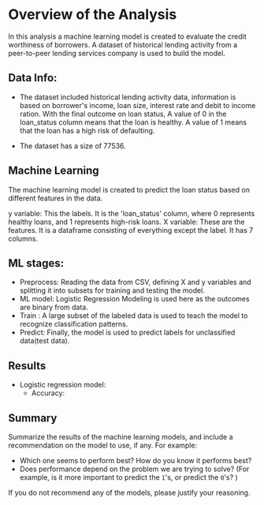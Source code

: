 # Overview of the Analysis

In this analysis a machine learning model is created to evaluate the credit worthiness of borrowers. A dataset of historical lending activity from a peer-to-peer lending services company is used to build the model.

## Data Info:

*  The dataset included historical lending activity data, information is based on borrower's income, loan size, interest rate and debit to income ration. With the final outcome on loan status, A value of 0 in the loan_status column means that the loan is healthy. A value of 1 means that the loan has a high risk of defaulting.

* The dataset has a size of 77536. 

## Machine Learning 

The machine learning model is created to predict the loan status based on different features in the data.

y variable: This the labels. It is the 'loan_status' column, where 0 represents healthy loans, and 1 represents high-risk loans.
X variable: These are the features. It is a dataframe consisting of everything except the label. It has 7 columns.

## ML stages:

   * Preprocess: Reading the data from CSV, defining X and y variables and splitting it into subsets for training and testing the model.
   * ML model: Logistic Regression Modeling is used here as the outcomes are binary from data.
   * Train : A large subset of the labeled data is used to teach the model to recognize classification patterns.
   * Predict: Finally, the model is used to predict labels for unclassified data(test data).

## Results

* Logistic regression model:
    * Accuracy: 

## Summary

Summarize the results of the machine learning models, and include a recommendation on the model to use, if any. For example:

* Which one seems to perform best? How do you know it performs best?
* Does performance depend on the problem we are trying to solve? (For example, is it more important to predict the `1`'s, or predict the `0`'s? )

If you do not recommend any of the models, please justify your reasoning.
